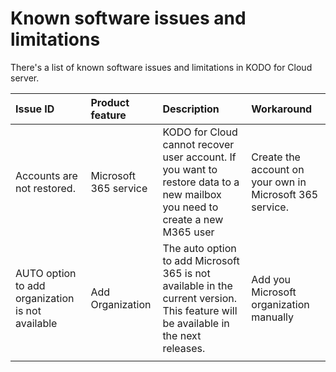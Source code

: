 # Known software issues and limitations

There's a list of known software issues and limitations in KODO for Cloud server. 

| Issue ID | Product feature | Description | Workaround |
| :--- | :--- | :--- | :--- |
| Accounts are not restored. | Microsoft 365 service | KODO for Cloud cannot recover user account. If you want to restore data to a new mailbox you need to create a new M365 user | Create the account on your own in Microsoft 365 service. |
| AUTO option to add organization is not available | Add Organization | The auto option to add Microsoft 365 is not available in the current version. This feature will be available in the next releases. | Add you Microsoft organization manually |
|  |  |  |  |


